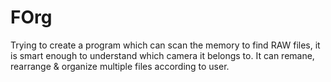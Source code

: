 # FOrg
Trying to create a program which can scan the memory to find RAW files, it is smart enough to understand which camera it belongs to. It can remane, rearrange &amp; organize multiple files according to user.
